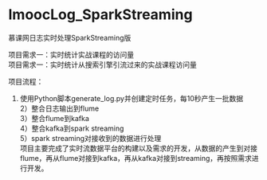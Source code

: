 # ImoocLog_SparkStreaming </br>
慕课网日志实时处理SparkStreaming版 </br>

项目需求一：实时统计实战课程的访问量 </br>
项目需求一：实时统计从搜索引擎引流过来的实战课程访问量 </br>

项目流程：</br>
1) 使用Python脚本generate_log.py并创建定时任务，每10秒产生一批数据 </br>
2）整合日志输出到flume </br>
3）整合flume到kafka </br>
4）整合kafka到spark streaming </br>
5）spark streaming对接收到的数据进行处理 </br>
项目主要完成了实时流数据平台的构建以及需求的开发，从数据的产生到对接flume，再从flume对接到kafka，再从kafka对接到streaming，再按照需求进行开发。
